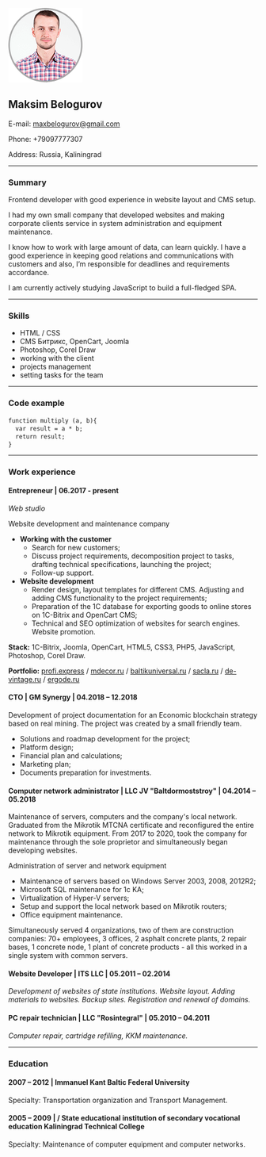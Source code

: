 ![Maksim Belogurov](photo.png)
## Maksim Belogurov
E-mail: maxbelogurov@gmail.com


Phone: +79097777307


Address: Russia, Kaliningrad


---
### Summary
Frontend developer with good experience in website layout and CMS setup.


I had my own small company that developed websites and making corporate clients service in system administration and equipment maintenance.


I know how to work with large amount of data, can learn quickly. I have a good experience in keeping good relations and communications with customers and also, I’m responsible for deadlines and requirements accordance.


I am currently actively studying JavaScript to build a full-fledged SPA.


---
### Skills
* HTML / CSS
* CMS Битрикс, OpenCart, Joomla
* Photoshop, Corel Draw
* working with the client
* projects management
* setting tasks for the team

---
### Code example


```
function multiply (a, b){
  var result = a * b;
  return result;
}

```
---
### Work experience
#### Entrepreneur | 06.2017 - present
*Web studio*


Website development and maintenance company


* **Working with the customer**
    - Search for new customers;
    - Discuss project requirements, decomposition project to tasks, drafting technical specifications, launching the project;
    - Follow-up support.
* **Website development**
    - Render design, layout templates for different CMS. Adjusting and adding CMS functionality to the project requirements;
    - Preparation of the 1C database for exporting goods to online stores on 1C-Bitrix and OpenCart CMS;
    - Technical and SEO optimization of websites for search engines. Website promotion.


**Stack:** 1C-Bitrix, Joomla, OpenCart, HTML5, CSS3, PHP5, JavaScript, Photoshop, Corel Draw.


**Portfolio:** [profi.express](https://profi.express) / [mdecor.ru](https://mdecor.ru) / [baltikuniversal.ru](https://baltikuniversal.ru) / [sacla.ru](https://sacla.ru) / [de-vintage.ru](https://de-vintage.ru) / [ergode.ru](https://ergode.ru)


#### CTO | GM Synergy | 04.2018 – 12.2018
Development of project documentation for an Economic blockchain strategy based on real mining. The project was created by a small friendly team.
* Solutions and roadmap development for the project;
* Platform design;
* Financial plan and calculations;
* Marketing plan;
* Documents preparation for investments.


#### Computer network administrator | LLC JV "Baltdormoststroy" | 04.2014 – 05.2018
Maintenance of servers, computers and the company's local network. Graduated from the Mikrotik MTCNA certificate and reconfigured the entire network to Mikrotik equipment. From 2017 to 2020, took the company for maintenance through the sole proprietor and simultaneously began developing websites. 


Administration of server and network equipment
* Maintenance of servers based on Windows Server 2003, 2008, 2012R2;
* Microsoft SQL maintenance for 1c KA;
* Virtualization of Hyper-V servers;
* Setup and support the local network based on Mikrotik routers;
* Office equipment maintenance.


Simultaneously served 4 organizations, two of them are construction companies: 70+ employees, 3 offices, 2 asphalt concrete plants, 2 repair bases, 1 concrete node, 1 plant of concrete products - all this worked in a single system with common servers.


#### Website Developer | ITS LLC | 05.2011 – 02.2014
*Development of websites of state institutions. Website layout. Adding materials to websites. Backup sites. Registration and renewal of domains.*


#### PC repair technician | LLC "Rosintegral" | 05.2010 – 04.2011
*Computer repair, cartridge refilling, KKM maintenance.*


---
### Education
#### 2007 – 2012 | Immanuel Kant Baltic Federal University
Specialty: Transportation organization and Transport Management.


#### 2005 – 2009 | / State educational institution of secondary vocational education Kaliningrad Technical College
Specialty: Maintenance of computer equipment and computer networks.
